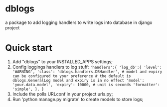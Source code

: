 # dblogs
a package to add logging handlers to write logs into database in django project

# Quick start
1. Add "dblogs" to your INSTALLED_APPS settings;
2. Config loggings handlers to log stuff:
    `
    'handlers':{
        'log_db':{
            'level': 'WARNING',
            'class': 'dblogs.handlers.DBHandler',
            # model and expiry can be configured to your preference
            # the default is dblogs.GeneralLog model and expiry is in no effect
            'model': 'your.data.model',
            'expiry': 10000, # unit is seconds
            'formatter': 'simple',
            },
        }
    `
3. Include the polls URLconf in your project urls.py;
4. Run 'python manage.py migrate' to create models to store logs;
